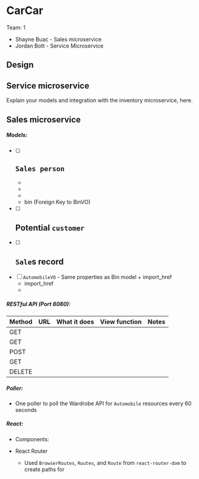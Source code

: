 # CarCar

Team: 1

* Shayne Buac - Sales microservice
* Jordan Bott - Service Microservice

## Design

## Service microservice

Explain your models and integration with the inventory
microservice, here.

## Sales microservice

##### Models:

- [ ] `Sales person`
  -
  -
  -
  -
  - bin (Foreign Key to BinVO)
- [ ] Potential `customer`
  -
- [ ] `Sale`s record
  -
- [ ] `AutomobileVO` - Same properties as Bin model + import_href
  - import_href
  -

##### RESTful API (Port 8080):

| Method | URL | What it does | View function | Notes |
| ------ | ------ | ------ | ------ | ------ |
|   GET  |        |        |        |        |
| GET |  | | |  |
|    POST    |   |   |  |
| GET |  | |  |
| DELETE |  |  |  |

##### Poller:
- One poller to poll the Wardrobe API for `Automobile` resources every 60 seconds

##### React:
- Components:


- React Router
  - Used `BrowserRoutes`, `Routes`, and `Route` from  `react-router-dom` to create paths for
